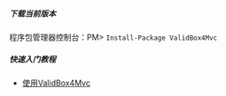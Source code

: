 ##### 下载当前版本
程序包管理器控制台：PM> `Install-Package ValidBox4Mvc`

##### 快速入门教程
* [使用ValidBox4Mvc](http://www.cnblogs.com/kewei/p/3548517.html)



